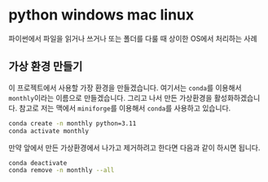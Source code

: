 # python windows mac linux

파이썬에서 파일을 읽거나 쓰거나 또는 폴더를 다룰 때 상이한 OS에서 처리하는 사례

## 가상 환경 만들기

이 프로젝트에서 사용할 가장 환경을 만들겠습니다. 여기서는 `conda`를 이용해서 `monthly`이라는 이름으로 만들겠습니다. 그리고 나서 만든 가상환경을 활성화하겠습니다. 참고로 저는 맥에서 `miniforge`를 이용해서 `conda`를 사용하고 있습니다.

```bash
conda create -n monthly python=3.11
conda activate monthly
```

만약 앞에서 만든 가상환경에서 나가고 제거하려고 한다면 다음과 같이 하시면 됩니다.

```bash
conda deactivate
conda remove -n monthly --all
```
